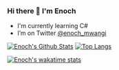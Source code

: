 ### Hi there 👋 I'm Enoch
- I'm currently learning C#
- I’m on Twitter [@enoch_mwangi](https://twitter.com/enoch_mwangi)

[![Enoch's Github Stats](https://github-readme-stats.vercel.app/api?username=IamEnoch&count_private=true&show_icons=true&theme=dracula)](https://github.com/anuraghazra/github-readme-stats)          [![Top Langs](https://github-readme-stats.vercel.app/api/top-langs/?username=IamEnoch&layout=compact&theme=dracula)](https://github.com/anuraghazra/github-readme-stats)

[![Enoch's wakatime stats](https://github-readme-stats.vercel.app/api/wakatime?username=Bifrost&layout=compact&theme=dracula)](https://github.com/anuraghazra/github-readme-stats)
